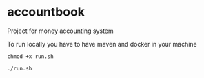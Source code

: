 # accountbook
Project for money accounting system

To run locally you have to have maven and docker in your machine

`chmod +x run.sh`

`./run.sh`
